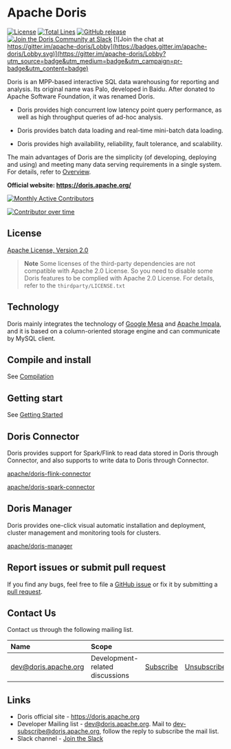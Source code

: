 <!--
Licensed to the Apache Software Foundation (ASF) under one
or more contributor license agreements.  See the NOTICE file
distributed with this work for additional information
regarding copyright ownership.  The ASF licenses this file
to you under the Apache License, Version 2.0 (the
"License"); you may not use this file except in compliance
with the License.  You may obtain a copy of the License at

  http://www.apache.org/licenses/LICENSE-2.0

Unless required by applicable law or agreed to in writing,
software distributed under the License is distributed on an
"AS IS" BASIS, WITHOUT WARRANTIES OR CONDITIONS OF ANY
KIND, either express or implied.  See the License for the
specific language governing permissions and limitations
under the License.
-->

# Apache Doris
[![License](https://img.shields.io/badge/license-Apache%202-4EB1BA.svg)](https://www.apache.org/licenses/LICENSE-2.0.html)
[![Total Lines](https://tokei.rs/b1/github/apache/doris?category=lines)](https://github.com/apache/doris)
[![GitHub release](https://img.shields.io/github/release/apache/doris.svg)](https://github.com/apache/doris/releases)
[![Join the Doris Community at Slack](https://img.shields.io/badge/chat-slack-brightgreen)](https://join.slack.com/t/apachedoriscommunity/shared_invite/zt-11jb8gesh-7IukzSrdea6mqoG0HB4gZg)
[![Join the chat at https://gitter.im/apache-doris/Lobby](https://badges.gitter.im/apache-doris/Lobby.svg)](https://gitter.im/apache-doris/Lobby?utm_source=badge&utm_medium=badge&utm_campaign=pr-badge&utm_content=badge)

Doris is an MPP-based interactive SQL data warehousing for reporting and analysis.
Its original name was Palo, developed in Baidu. After donated to Apache Software Foundation, it was renamed Doris.

- Doris provides high concurrent low latency point query performance, as well as high throughput queries of ad-hoc analysis.

- Doris provides batch data loading and real-time mini-batch data loading.

- Doris provides high availability, reliability, fault tolerance, and scalability.

The main advantages of Doris are the simplicity (of developing, deploying and using) and meeting many data serving requirements in a single system. For details, refer to [Overview](https://github.com/apache/doris/wiki/Doris-Overview).

**Official website: https://doris.apache.org/**

[![Monthly Active Contributors](https://contributor-overtime-api.apiseven.com/contributors-svg?chart=contributorMonthlyActivity&repo=apache/doris)](https://www.apiseven.com/en/contributor-graph?chart=contributorMonthlyActivity&repo=apache/doris)

[![Contributor over time](https://contributor-overtime-api.apiseven.com/contributors-svg?chart=contributorOverTime&repo=apache/doris)](https://www.apiseven.com/en/contributor-graph?chart=contributorOverTime&repo=apache/doris)

## License

[Apache License, Version 2.0](https://www.apache.org/licenses/LICENSE-2.0)

> **Note**
> Some licenses of the third-party dependencies are not compatible with Apache 2.0 License. So you need to disable
some Doris features to be complied with Apache 2.0 License. For details, refer to the `thirdparty/LICENSE.txt`

## Technology

Doris mainly integrates the technology of [Google Mesa](https://research.google/pubs/pub42851/) and [Apache Impala](https://impala.apache.org/), and it is based on a column-oriented storage engine and can communicate by MySQL client.

## Compile and install

See [Compilation](https://doris.apache.org/docs/install/source-install/compilation.html)

## Getting start

See [Getting Started](https://doris.apache.org/docs/get-starting/get-starting.html)

## Doris Connector

Doris provides support for Spark/Flink to read data stored in Doris through Connector, and also supports to write data to Doris through Connector.

[apache/doris-flink-connector](https://github.com/apache/doris-flink-connector)

[apache/doris-spark-connector](https://github.com/apache/doris-spark-connector)

## Doris Manager 

Doris provides one-click visual automatic installation and deployment, cluster management and monitoring tools for clusters.

[apache/doris-manager](https://github.com/apache/doris-manager)

## Report issues or submit pull request

If you find any bugs, feel free to file a [GitHub issue](https://github.com/apache/doris/issues) or fix it by submitting a [pull request](https://github.com/apache/doris/pulls).

## Contact Us

Contact us through the following mailing list.

| Name                                                                          | Scope                           |                                                                 |                                                                     |                                                                              |
|:------------------------------------------------------------------------------|:--------------------------------|:----------------------------------------------------------------|:--------------------------------------------------------------------|:-----------------------------------------------------------------------------|
| [dev@doris.apache.org](mailto:dev@doris.apache.org)     | Development-related discussions | [Subscribe](mailto:dev-subscribe@doris.apache.org)   | [Unsubscribe](mailto:dev-unsubscribe@doris.apache.org)   | [Archives](http://mail-archives.apache.org/mod_mbox/doris-dev/)   |

## Links

* Doris official site - <https://doris.apache.org>
* Developer Mailing list - <dev@doris.apache.org>. Mail to <dev-subscribe@doris.apache.org>, follow the reply to subscribe the mail list.
* Slack channel - [Join the Slack](https://join.slack.com/t/apachedoriscommunity/shared_invite/zt-18u6vjopj-Th15vTVfmCzVfhhL5rz26A)
